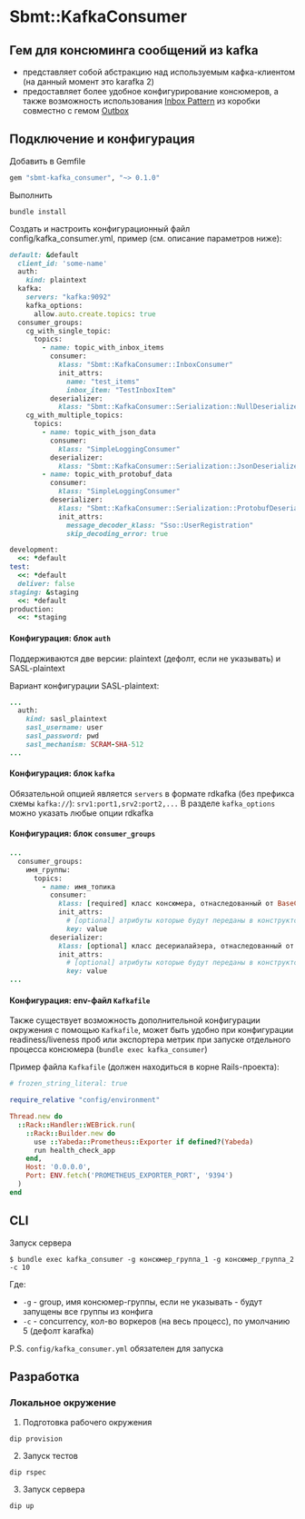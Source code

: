 # Sbmt::KafkaConsumer

Гем для консюминга сообщений из kafka
- 
- представляет собой абстракцию над используемым кафка-клиентом (на данный момент это karafka 2)
- предоставляет более удобное конфигурирование консюмеров, а также возможность использования [Inbox Pattern](https://gitlab.sbmt.io/paas/rfc/-/tree/master/text/paas-2597-inbox) из коробки совместно с гемом [Outbox](https://gitlab.sbmt.io/nstmrt/rubygems/outbox)

## Подключение и конфигурация

Добавить в Gemfile
```ruby
gem "sbmt-kafka_consumer", "~> 0.1.0"
```

Выполнить
```shell
bundle install
```

Создать и настроить конфигурационный файл config/kafka_consumer.yml, пример (см. описание параметров ниже):
```ruby
default: &default
  client_id: 'some-name'
  auth:
    kind: plaintext
  kafka:
    servers: "kafka:9092"
    kafka_options:
      allow.auto.create.topics: true
  consumer_groups:
    cg_with_single_topic:
      topics:
        - name: topic_with_inbox_items
          consumer:
            klass: "Sbmt::KafkaConsumer::InboxConsumer"
            init_attrs:
              name: "test_items"
              inbox_item: "TestInboxItem"
          deserializer:
            klass: "Sbmt::KafkaConsumer::Serialization::NullDeserializer"
    cg_with_multiple_topics:
      topics:
        - name: topic_with_json_data
          consumer:
            klass: "SimpleLoggingConsumer"
          deserializer:
            klass: "Sbmt::KafkaConsumer::Serialization::JsonDeserializer"
        - name: topic_with_protobuf_data
          consumer:
            klass: "SimpleLoggingConsumer"
          deserializer:
            klass: "Sbmt::KafkaConsumer::Serialization::ProtobufDeserializer"
            init_attrs:
              message_decoder_klass: "Sso::UserRegistration"
              skip_decoding_error: true

development:
  <<: *default
test:
  <<: *default
  deliver: false
staging: &staging
  <<: *default
production:
  <<: *staging

```

#### Конфигурация: блок `auth`

Поддерживаются две версии: plaintext (дефолт, если не указывать) и SASL-plaintext

Вариант конфигурации SASL-plaintext:
```ruby
...
  auth:
    kind: sasl_plaintext
    sasl_username: user
    sasl_password: pwd
    sasl_mechanism: SCRAM-SHA-512
...
```

#### Конфигурация: блок `kafka`

Обязательной опцией является `servers` в формате rdkafka (без префикса схемы `kafka://`): `srv1:port1,srv2:port2,...`
В разделе `kafka_options` можно указать любые опции rdkafka

#### Конфигурация: блок `consumer_groups`

```ruby
...
  consumer_groups:
    имя_группы:
      topics:
        - name: имя_топика
          consumer:
            klass: [required] класс консюмера, отнаследованный от BaseConsumer
            init_attrs:
              # [optional] атрибуты которые будут переданы в конструктор при инициализации инстанса класса консюмера
              key: value
          deserializer:
            klass: [optional] класс десериалайзера, отнаследованный от BaseDeserializer, по умолчанию используется NullDeserializer 
            init_attrs:
              # [optional] атрибуты которые будут переданы в конструктор при инициализации инстанса класса десериалайзера
              key: value
...
```

#### Конфигурация: env-файл `Kafkafile`

Также существует возможность дополнительной конфигурации окружения с помощью `Kafkafile`, может быть удобно при конфигурации readiness/liveness проб или экспортера метрик при запуске отдельного процесса консюмера (`bundle exec kafka_consumer`)

Пример файла `Kafkafile` (должен находиться в корне Rails-проекта):
```ruby
# frozen_string_literal: true

require_relative "config/environment"

Thread.new do
  ::Rack::Handler::WEBrick.run(
    ::Rack::Builder.new do
      use ::Yabeda::Prometheus::Exporter if defined?(Yabeda)
      run health_check_app
    end,
    Host: '0.0.0.0',
    Port: ENV.fetch('PROMETHEUS_EXPORTER_PORT', '9394')
  )
end

```

## CLI

Запуск сервера

```shell
$ bundle exec kafka_consumer -g консюмер_группа_1 -g консюмер_группа_2 -c 10
```

Где:
- `-g` - group, имя консюмер-группы, если не указывать - будут запущены все группы из конфига
- `-c` - concurrency, кол-во воркеров (на весь процесс), по умолчанию 5 (дефолт karafka)

P.S. `config/kafka_consumer.yml` обязателен для запуска

## Разработка

### Локальное окружение

1. Подготовка рабочего окружения
```shell
dip provision
```

2. Запуск тестов
```shell
dip rspec
```

3. Запуск сервера
```shell
dip up
```
